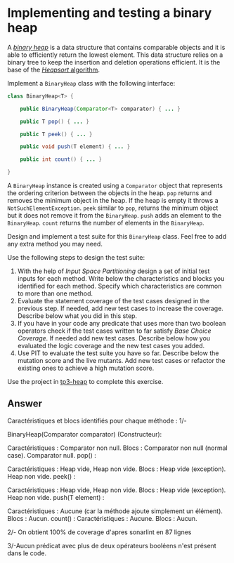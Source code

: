 # Implementing and testing a binary heap

A [*binary heap*](https://en.wikipedia.org/wiki/Binary_heap) is a data structure that contains comparable objects and it is able to efficiently return the lowest element.
This data structure relies on a binary tree to keep the insertion and deletion operations efficient. It is the base of the [*Heapsort* algorithm](https://en.wikipedia.org/wiki/Heapsort).

Implement a `BinaryHeap` class with the following interface:

```java
class BinaryHeap<T> {

    public BinaryHeap(Comparator<T> comparator) { ... }

    public T pop() { ... }

    public T peek() { ... }

    public void push(T element) { ... }

    public int count() { ... }

}
```

A `BinaryHeap` instance is created using a `Comparator` object that represents the ordering criterion between the objects in the heap.
`pop` returns and removes the minimum object in the heap. If the heap is empty it throws a `NotSuchElementException`.
`peek` similar to `pop`, returns the minimum object but it does not remove it from the `BinaryHeap`.
`push` adds an element to the `BinaryHeap`.
`count` returns the number of elements in the `BinaryHeap`.

Design and implement a test suite for this `BinaryHeap` class.
Feel free to add any extra method you may need.

Use the following steps to design the test suite:

1. With the help of *Input Space Partitioning* design a set of initial test inputs for each method. Write below the characteristics and blocks you identified for each method. Specify which characteristics are common to more than one method.
2. Evaluate the statement coverage of the test cases designed in the previous step. If needed, add new test cases to increase the coverage. Describe below what you did in this step.
3. If you have in your code any predicate that uses more than two boolean operators check if the test cases written to far satisfy *Base Choice Coverage*. If needed add new test cases. Describe below how you evaluated the logic coverage and the new test cases you added.
4. Use PIT to evaluate the test suite you have so far. Describe below the mutation score and the live mutants. Add new test cases or refactor the existing ones to achieve a high mutation score.

Use the project in [tp3-heap](../code/tp3-heap) to complete this exercise.

## Answer

Caractéristiques et blocs identifiés pour chaque méthode :
1/-

BinaryHeap(Comparator<T> comparator) (Constructeur):

Caractéristiques : Comparator non null.
Blocs :
Comparator non null (normal case).
Comparator null.
pop() :

Caractéristiques : Heap vide, Heap non vide.
Blocs :
Heap vide (exception).
Heap non vide.
peek() :

Caractéristiques : Heap vide, Heap non vide.
Blocs :
Heap vide (exception).
Heap non vide.
push(T element) :

Caractéristiques : Aucune (car la méthode ajoute simplement un élément).
Blocs : Aucun.
count() :
Caractéristiques : Aucune.
Blocs : Aucun.

2/-
On obtient 100% de coverage d'apres sonarlint en 87 lignes

3/-Aucun prédicat avec plus de deux opérateurs booléens n'est présent dans le code.
